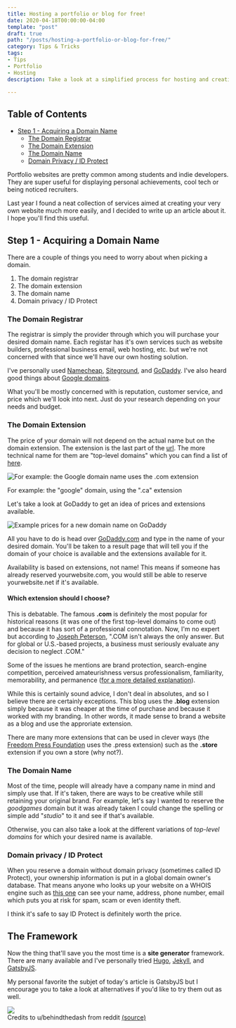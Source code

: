 ```yaml
---
title: Hosting a portfolio or blog for free!
date: 2020-04-18T00:00:00-04:00
template: "post"
draft: true
path: "/posts/hosting-a-portfolio-or-blog-for-free/"
category: Tips & Tricks
tags:
- Tips
- Portfolio
- Hosting
description: Take a look at a simplified process for hosting and creating your own portfolio or blog. Ideal for students, small indie studios, etc. Perfect for showcasing your work!

---
```


## Table of Contents

* <a href="#domain-name">Step 1 - Acquiring a Domain Name</a>
    * <a href="#the-domain-registrar">The Domain Registrar</a>
    * <a href="#the-domain-extension">The Domain Extension</a>
    * <a href="#the-domain-name">The Domain Name</a>
    * <a href="#domain-privacy--id-protect">Domain Privacy / ID Protect</a>

Portfolio websites are pretty common among students and indie developers. They are super useful for displaying personal achievements, cool tech or being noticed recruiters.

Last year I found a neat collection of services aimed at creating your very own website much more easily, and I decided to write up an article about it. I hope you'll find this useful.

## Step 1 - Acquiring a Domain Name

There are a couple of things you need to worry about when picking a domain.

1. The domain registrar
2. The domain extension
3. The domain name
4. Domain privacy / ID Protect

### The Domain Registrar

The registrar is simply the provider through which you will purchase your desired domain name. Each registar has it's own services such as website builders, professional business email, web hosting, etc. but we're not concerned with that since we'll have our own hosting solution.

I've personally used [Namecheap](https://www.namecheap.com), [Siteground](http://www.siteground.com), and [GoDaddy](https://godaddy.com). I've also heard good things about [Google domains](https://domains.google/).

What you'll be mostly concerned with is reputation, customer service, and price which we'll look into next. Just do your research depending on your needs and budget.

### The Domain Extension

The price of your domain will not depend on the actual name but on the domain extension. The extension is the last part of the [url](https://en.wikipedia.org/wiki/URL). The more technical name for them are "top-level domains" which you can find a list of [here](http://data.iana.org/TLD/tlds-alpha-by-domain.txt).

<img src="/media/GoogleURL.png" alt="For example: the Google domain name uses the .com extension"/> <figcaption> For example: the "google" domain, using the ".ca" extension </figcaption>

Let's take a look at GoDaddy to get an idea of prices and extensions available.

<img src="https://media.giphy.com/media/d8LCsdR75mFEYRc6yX/source.gif" alt="Example prices for a new domain name on GoDaddy"/>

All you have to do is head over [GoDaddy.com](https://www.godaddy.com) and type in the name of your desired domain. You'll be taken to a result page that will tell you if the domain of your choice is available and the extensions available for it.

Availability is based on extensions, not name!
This means if someone has already reserved yourwebsite.com, you would still be able to reserve yourwebsite.net if it's available.

#### Which extension should I choose?

This is debatable. The famous **.com** is definitely the most popular for historical reasons (it was one of the first top-level domains to come out) and because it has sort of a professional connotation. Now, I'm no expert but according to [Joseph Peterson](https://www.startups.com/community/experts/10652/josephpeterson),
".COM isn't always the only answer. But for global or U.S.-based projects, a business must seriously evaluate any decision to neglect .COM."

Some of the issues he mentions are brand protection, search-engine competition, perceived amateurishness versus professionalism, familiarity, memorability, and permanence ([for a more detailed explanation](https://www.startups.com/community/questions/2184/how-important-is-it-to-have-a-com-domain-when-starting-up-a-business)).

While this is certainly sound advice, I don't deal in absolutes, and so I believe there are certainly exceptions. This blog uses the **.blog** extension simply because it was cheaper at the time of purchase and because it worked with my branding. In other words, it made sense to brand a website as a blog and use the approriate extension.

There are many more extensions that can be used in clever ways (the [Freedom Press Foundation](https://freedom.press) uses the .press extension) such as the **.store** extension if you own a store (why not?).

### The Domain Name

Most of the time, people will already have a company name in mind and simply use that. If it's taken, there are ways to be creative while still retaining your original brand. For example, let's say I wanted to reserve the *goodgames* domain but it was already taken I could change the spelling or simple add "*studio*" to it and see if that's available.

Otherwise, you can also take a look at the different variations of *top-level domains* for which your desired name is available.

### Domain privacy / ID Protect

When you reserve a domain without domain privacy (sometimes called ID Protect), your ownership information is put in a global domain owner's database. That means anyone who looks up your website on a WHOIS engine such as [this one](https://lookup.icann.org/) can see your name, address, phone number, email which puts you at risk for spam, scam or even identity theft.

I think it's safe to say ID Protect is definitely worth the price.

## The Framework

Now the thing that'll save you the most time is a **site generator** framework. There are many available and I've personally tried [Hugo](https://gohugo.io/), [Jekyll](https://jekyllrb.com/), and [GatsbyJS](https://www.gatsbyjs.org/).

My personal favorite the subjet of today's article is GatsbyJS but I encourage you to take a look at alternatives if you'd like to try them out as well.

<img src="/media/BlogEngineComparison.png"/>
<figcaption>
    Credits to u/behindthedash from reddit
    <a href="https://www.reddit.com/r/webdev/comments/b0j9rs/infographic_gatsby_vs_hugo_vs_jekyll/">
        (source)
    </a>
</figcaption>